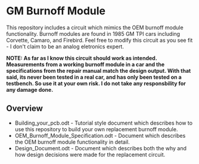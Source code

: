 # GM Burnoff Module

This repository includes a circuit which mimics the OEM burnoff module functionality. Burnoff modules are found in 1985 GM TPI cars including Corvette, Camaro, and Firebird. Feel free to modify this circuit as you see fit - I don't claim to be an analog eletronics expert.

**NOTE:  As far as I know this circuit should work as intended. Measurements from a working burnoff module in a car and the specifications from the repair manual match the design output. With that said, its never been tested in a real car, and has only been tested on a testbench. So use it at your own risk. I do not take any responsbility for any damage done.**

## Overview
* Building_your_pcb.odt - Tutorial style document which describes how to use this repository to build your own replacement burnoff module.
* OEM_Burnoff_Module_Specification.odt - Document which describes the OEM burnoff module functionality in detail.
* Design_Document.odt - Document which describes both the why and how design decisions were made for the replacement circuit.
